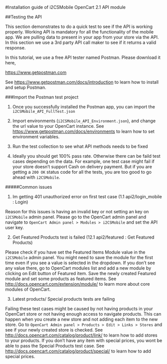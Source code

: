 #Installation guide of i2CSMobile OpenCart 2.1 API module

##Testing the API

This section demonstrates to do a quick test to see if the API is working properly. Working API is mandatory for all the functionality of the mobile app. We are pulling data to present in your app from your store via the API. In this section we use a 3rd party API call maker to see if it returns a valid response.

In this tutorial, we use a free API tester named Postman. Please download it here,

https://www.getpostman.com

See https://www.getpostman.com/docs/introduction to learn how to install and setup Postman. 

###Import the Postman test project

1.	Once you successfully installed the Postman app, you can import the `i2CSMobile_API_FullTest.json`

2.	Import environments (`i2CSMobile_API_Environment.json`), and change the url value to your OpenCart instance. See https://www.getpostman.com/docs/environments to learn how to set environment variables.

3.	Run the test collection to see what API methods needs to be fixed

4.	Ideally you should get 100% pass rate. Otherwise there can be faild test cases depending on the data. For example, one test case might fail if your store doesn’t support Cash on delivery payment. But if you are getting a `200 OK` status code for all the tests, you are too good to go ahead with `i2CSMobile`.

#####Common issues

1.	Im getting 401 unauthorized error on first test case (1.1 api2/login_mobile : Login)

   Reason for this issues is having an invalid key or not setting an key on `i2CSMobile` admin panel. Please go to the OpenCart admin panel and navigate to `OpenCart Admin panel > Modules > i2CSMobile` and set the API user key.

2.	Get Featured Products test is failed (12.1 api2/featured : Get Featured Products)

   Please check if you have set the Featured Items Module value in the `i2CSMobile` admin panel. You might need to save the module for the first time even if you see a value is selected in the dropdown. If you don’t see any value there, go to OpenCart modules list and add a new module by  clicking on Edit button of Featured item. Save the newly created Featured module and set some products as featured items. See http://docs.opencart.com/extension/module/ to learn more about core modules of OpenCart.

3.	Latest products/ Special products tests are failing

   Failing these test cases might be caused by not having products in your OpenCart store or not having enough access to navigate products. This can happen when you create a new store and not adding each item to the new store. Go to `OpenCart Admin panel > Products > Edit > Links > Stores` and see if your newly created store is checked. See http://docs.opencart.com/catalog/product/link/ to learn how to add stores to your products. If you don’t have any item with special prices, you wont be able to pass the Special Products test case. See http://docs.opencart.com/catalog/product/special/  to learn how to add special prices.
